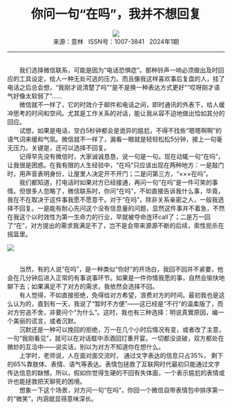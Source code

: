 # <center>你问一句“在吗”，我并不想回复</center>

<div align=center><img src="http://fslib.vip.qikan.cn/img.ashx?key=%d7%f7%d5%df%a3%ba%b0%d7%bc%f2%bc%f2"></div>

<center>来源：意林   ISSN号：1007-3841   2024年1期</center>

* * *

<br>　　我们选择微信联系，可能是因为“电话恐惧症”。那种铃声一响必须做出及时回应的工具设定，给人一种无处可逃的压力。而且像我这样喜欢事后复盘的人，挂了电话之后总会想，“我刚才说清楚了吗”“是不是换一种表达方式更好”“哎呀刚才语气好像太软弱了”……  
　　微信就不一样了，它的时效介于邮件和电话之间，即时通讯的外表下，给人缓冲思考的时间和空间。尤其是工作关系的对话，能让我从容不迫地做出恰如其分的回应。  
　　试想，如果是电话，空白5秒钟都会是诡异的尴尬，不得不找些“嗯嗯啊啊”的语气词来缓和气氛。微信就不一样了，漏看一眼就是轻轻松松5分钟，接上一句毫无压力。关键是，还可以选择不回复。  
　　记得早先没有微信时，大家诚诚恳恳，说一句是一句。现在动辄一句“在吗”，让我很是困惑。在我有限的人生经验中，“在吗”只应该出现在两种地方：一是敲门时，用声音表明身份，让屋里人决定开不开门；二是问第三方，“×××在吗”。  
　　我们都知道，打电话时如果对方已经接通，再问一句“在吗”是一件可笑的事情。但很多人忽略了，微信联系时，你问“在吗”，不如直接告诉我什么事，毕竟，我在不在取决于这件事我愿不愿意干。对于“在吗”，除非关系亲密之人，一般我选择不回复。一是能有耐心先问这个没有信息量的问题，显然这件事并不着急，不然在我这个以时效性为第一生命力的行业，早就被夺命连环call了；二是万一回了“在”，对方提出的需求我满足不了，岂不是会带来源源不断的后续，索性扼杀在摇篮里。

![](http://img.resource.qikan.cn/markvip/qkimages/yili/yili202401/yili20240146-1-l.jpg)

  
<br>　　当然，有的人说“在吗”，是一种类似“你好”的开场白，我回不回并不紧要，他会在几分钟后进入正常的有事说事环节。如果是一件你情我愿的事，自然会愉快地聊下去；如果满足不了对方的需求，我依然会选择不回。  
　　有人觉得，不如直接拒绝，免得给对方希望，浪费对方的时间。最初我也是这么认为的，直到有一天，我说了“暂时不方便”——这已经是“不行”的温柔版了，而对方穷追不舍，非要问个“为什么”。这时，我也有三种选择：明说真實原因，编一个美丽的谎言，或者沉默。  
　　沉默还是一种可以挽回的拒绝，万一在几个小时后情况有变，或者改了主意，一句“我刚看见”，就可以在对话框中添酒回灯重开宴。一切都没说破，双方都处在微妙的互洽中——说实话，别以为对方不知道你在想什么。  
　　上学时，老师说，人在面对面交流时， 通过文字表达的信息只占35%， 剩下的65%靠肢体、表情、语气等表达。表情包拯救了互联网时代最初只能通过文字传达信息的缺憾，所以，假如你觉得生硬的不回有失体面，一个表示尴尬的表情或许也能拯救把天聊死的困境。  
　　想象一下这个场景，对方问一句“在吗”，你回一个微信自带表情包中排序第一的“微笑”，内涵就显得意味深长。
